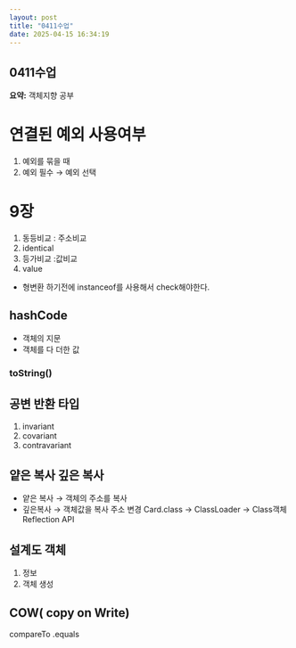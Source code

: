 ```yaml
---
layout: post
title: "0411수업"
date: 2025-04-15 16:34:19
---
```


## 0411수업

**요약:** 객체지향 공부

# 연결된 예외 사용여부
1. 예외를 묶을 때
1. 예외 필수 → 예외 선택
# 9장
1. 동등비교 : 주소비교
  1. identical
1. 등가비교 :값비교
  1. value
- 형변환 하기전에 instanceof를 사용해서 check해야한다.
## hashCode
  - 객체의 지문
  - 객체를 다 더한 값
### toString()
## 공변 반환 타입
1. invariant
1. covariant
1. contravariant
## 얕은 복사 깊은 복사
- 얕은 복사 → 객체의 주소를 복사
- 깊은복사 → 객체값을 복사 주소 변경
Card.class → ClassLoader → Class객체
Reflection API
## 설계도 객체 
1. 정보
1. 객체 생성
## COW( copy on Write)
compareTo
.equals

